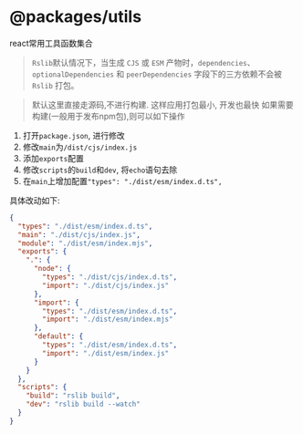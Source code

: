 # @packages/utils

react常用工具函数集合

> `Rslib`默认情况下，当生成 `CJS` 或 `ESM` 产物时，`dependencies`、`optionalDependencies` 和 `peerDependencies` 字段下的三方依赖不会被 `Rslib` 打包。

> 默认这里直接走源码,不进行构建. 这样应用打包最小, 开发也最快 如果需要构建(一般用于发布npm包),则可以如下操作

1. 打开`package.json`, 进行修改
2. 修改`main`为`/dist/cjs/index.js`
3. 添加`exports`配置
4. 修改`scripts`的`build`和`dev`, 将`echo`语句去除
5. 在`main`上增加配置`"types": "./dist/esm/index.d.ts",`

具体改动如下:

```json
{
  "types": "./dist/esm/index.d.ts",
  "main": "./dist/cjs/index.js",
  "module": "./dist/esm/index.mjs",
  "exports": {
    ".": {
      "node": {
        "types": "./dist/cjs/index.d.ts",
        "import": "./dist/cjs/index.js"
      },
      "import": {
        "types": "./dist/esm/index.d.ts",
        "import": "./dist/esm/index.mjs"
      },
      "default": {
        "types": "./dist/esm/index.d.ts",
        "import": "./dist/esm/index.js"
      }
    }
  },
  "scripts": {
    "build": "rslib build",
    "dev": "rslib build --watch"
  }
}
```
